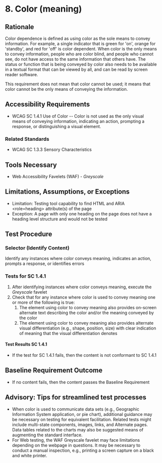 # 8. Color (meaning)
## Rationale
Color dependence is defined as using color as the sole means to convey information. For example, a single indicator that is green for 'on', orange for 'standby', and red for 'off' is color dependent.
When color is the only means to convey information, people who are color blind, and people who cannot see, do not have access to the same information that others have. The status or function that is being conveyed by color also needs to be available in a textual format that can be viewed by all, and can be read by screen reader software.

This requirement does not mean that color cannot be used; it means that color cannot be the only means of conveying the information.

## Accessibility Requirements
* WCAG SC 1.4.1 Use of Color -- Color is not used as the only visual means of conveying information, indicating an action, prompting a response, or distinguishing a visual element.

### Related Standards
* WCAG SC 1.3.3 Sensory Characteristics 

## Tools Necessary
* Web Accessibility Favelets (WAF) - *Greyscale*
    
## Limitations, Assumptions, or Exceptions
* Limitation: Testing tool capability to find HTML <H> and ARIA <role=heading> attribute(s) of the page
* Exception: A page with only one heading on the page does not have a heading level structure and would not be tested

## Test Procedure
### Selector (Identify Content)
Identify any instances where color conveys meaning, indicates an action, prompts a response, or identifies errors

### Tests for SC 1.4.1
1. After identifying instances where color conveys meaning, execute the *Greyscale* favelet
2. Check that for any instance where color is used to convey meaning one or more of the following is true:
    1.  The element using color to convey meaning also provides on-screen alternate text describing the color and/or the meaning conveyed by the color
    2.  The element using color to convey meaning also provides alternate visual differentiation (e.g., shape, position, size) with clear indication of meaning that the visual differentiation denotes

#### Test Results SC 1.4.1
* If the test for SC 1.4.1 fails, then the content is not conformant to SC 1.4.1

## Baseline Requirement Outcome
* If no content fails, then the content passes the Baseline Requirement

## Advisory: Tips for streamlined test processes
* When color is used to communicate data sets (e.g., Geographic Information System application, or pie chart), additional guidance may be necessary on testing for equivalent facilitation. Related tests might include multi-state components, images, links, and Alternate pages. Data tables related to the charts may also be suggested means of augmenting the standard interface.
* For Web testing, the WAF Greyscale favelet may face limitations depending on the webpage in questions. It may be necessary to conduct a manual inspection, e.g., printing a screen capture on a black and white printer.
